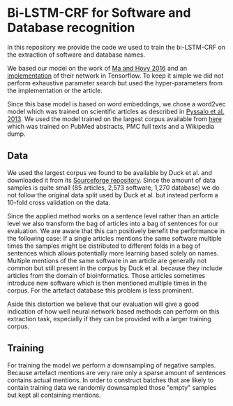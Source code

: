 # Bi-LSTM-CRF for Software and Database recognition

In this repository we provide the code we used to train the bi-LSTM-CRF on the extraction of software and database names.

We based our model on the work of [Ma and Hovy 2016](https://arxiv.org/pdf/1603.01354.pdf) and an [implementation](https://github.com/guillaumegenthial/sequence_tagging) of their network in Tensorflow.
To keep it simple we did not perform exhaustive parameter search but used the hyper-parameters from the implementation or the article. 

Since this base model is based on word embeddings, we chose a word2vec model which was trained on scientific articles as described in [Pyssalo et al. 2013](http://bio.nlplab.org/pdf/pyysalo13literature.pdf).
We used the model trained on the largest corpus available from [here](http://bio.nlplab.org/) which was trained on PubMed abstracts, PMC full texts and a Wikipedia dump. 

## Data 
We used the largest corpus we found to be available by Duck et al. and downloaded it from its [Sourceforge repository](https://sourceforge.net/projects/bionerds/files/). 
Since the amount of data samples is quite small (85 articles, 2,573 software, 1,270 database) we do not follow the original data split used by Duck et al. but instead perform a 10-fold cross validation on the data. 

Since the applied method works on a sentence level rather than an article level we also transform the bag of articles into a bag of sentences for our evaluation.
We are aware that this can positively benefit the performance in the following case:
If a single articles mentions the same software multiple times the samples might be distributed to different folds in a bag of sentences which allows potentially more learning based solely on names. 
Multiple mentions of the same software in an article are generally not common but still present in the corpus by Duck et al. because they include articles from the domain of bioinformatics. 
Those articles sometimes introduce new software which is then mentioned multiple times in the corpus. 
For the artefact database this problem is less prominent.

Aside this distortion we believe that our evaluation will give a good indication of how well neural network based methods can perform on this extraction task, especially if they can be provided with a larger training corpus.  

## Training
For training the model we perform a downsampling of negative samples.
Because artefact mentions are very rare only a sparse amount of sentences contains actual mentions.
In order to construct batches that are likely to contain training data we randomly downsampled those "empty" samples but kept all containing mentions.